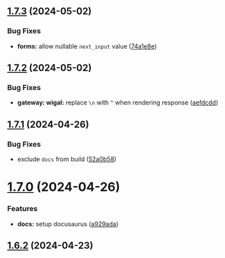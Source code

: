 ## [1.7.3](https://github.com/ephrimlawrence/ananse/compare/v1.7.2...v1.7.3) (2024-05-02)


### Bug Fixes

* **forms:** allow nullable `next_input` value ([74a1e8e](https://github.com/ephrimlawrence/ananse/commit/74a1e8e12f81a1b5cef89d3dccd93f2aad50b160))



## [1.7.2](https://github.com/ephrimlawrence/ananse/compare/v1.7.1...v1.7.2) (2024-05-02)


### Bug Fixes

* **gateway: wigal:** replace `\n` with `^` when rendering response ([aefdcdd](https://github.com/ephrimlawrence/ananse/commit/aefdcdd76e0d85f3e64555a22744eb7ffb1b5ddc))



## [1.7.1](https://github.com/ephrimlawrence/ananse/compare/v1.7.0...v1.7.1) (2024-04-26)


### Bug Fixes

* exclude `docs` from build ([52a0b58](https://github.com/ephrimlawrence/ananse/commit/52a0b587e5e11d77614012577d3a8d127c9c01f4))



# [1.7.0](https://github.com/ephrimlawrence/ananse/compare/v1.6.2...v1.7.0) (2024-04-26)


### Features

* **docs:** setup docusaurus ([a929ada](https://github.com/ephrimlawrence/ananse/commit/a929ada568ec504798764f184ab3647eede0a0fc))



## [1.6.2](https://github.com/ephrimlawrence/ananse/compare/v1.6.1...v1.6.2) (2024-04-23)



